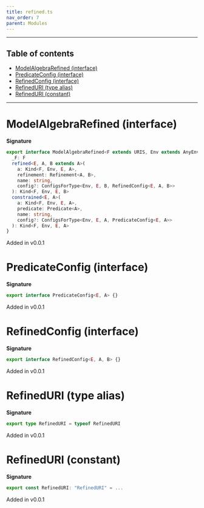```yaml
---
title: refined.ts
nav_order: 7
parent: Modules
---
```


---

<h2 class="text-delta">Table of contents</h2>

- [ModelAlgebraRefined (interface)](#modelalgebrarefined-interface)
- [PredicateConfig (interface)](#predicateconfig-interface)
- [RefinedConfig (interface)](#refinedconfig-interface)
- [RefinedURI (type alias)](#refineduri-type-alias)
- [RefinedURI (constant)](#refineduri-constant)

---

# ModelAlgebraRefined (interface)

**Signature**

```ts
export interface ModelAlgebraRefined<F extends URIS, Env extends AnyEnv> {
  _F: F
  refined<E, A, B extends A>(
    a: Kind<F, Env, E, A>,
    refinement: Refinement<A, B>,
    name: string,
    config?: ConfigsForType<Env, E, B, RefinedConfig<E, A, B>>
  ): Kind<F, Env, E, B>
  constrained<E, A>(
    a: Kind<F, Env, E, A>,
    predicate: Predicate<A>,
    name: string,
    config?: ConfigsForType<Env, E, A, PredicateConfig<E, A>>
  ): Kind<F, Env, E, A>
}
```

Added in v0.0.1

# PredicateConfig (interface)

**Signature**

```ts
export interface PredicateConfig<E, A> {}
```

Added in v0.0.1

# RefinedConfig (interface)

**Signature**

```ts
export interface RefinedConfig<E, A, B> {}
```

Added in v0.0.1

# RefinedURI (type alias)

**Signature**

```ts
export type RefinedURI = typeof RefinedURI
```

Added in v0.0.1

# RefinedURI (constant)

**Signature**

```ts
export const RefinedURI: "RefinedURI" = ...
```

Added in v0.0.1
